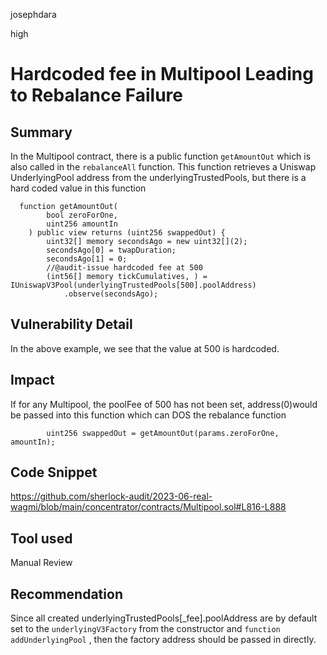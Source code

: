 josephdara

high

# Hardcoded fee in Multipool Leading to Rebalance Failure

## Summary
In the Multipool contract, there is a public function ```getAmountOut``` which  is also called in the ```rebalanceAll``` function. This function retrieves a Uniswap UnderlyingPool address from the underlyingTrustedPools, but there is a hard coded value in this function
```solidity
  function getAmountOut(
        bool zeroForOne,
        uint256 amountIn
    ) public view returns (uint256 swappedOut) {
        uint32[] memory secondsAgo = new uint32[](2);
        secondsAgo[0] = twapDuration;
        secondsAgo[1] = 0;
        //@audit-issue hardcoded fee at 500 
        (int56[] memory tickCumulatives, ) = IUniswapV3Pool(underlyingTrustedPools[500].poolAddress)
            .observe(secondsAgo);
```
## Vulnerability Detail
In the above example, we see that the value at 500 is hardcoded.
## Impact
If for any Multipool, the poolFee of 500 has not been set, address(0)would be passed into this function which can DOS the rebalance function
```solidity
        uint256 swappedOut = getAmountOut(params.zeroForOne, amountIn);
```
## Code Snippet
https://github.com/sherlock-audit/2023-06-real-wagmi/blob/main/concentrator/contracts/Multipool.sol#L816-L888
## Tool used

Manual Review

## Recommendation
Since all created underlyingTrustedPools[_fee].poolAddress are by default set to the ```underlyingV3Factory```  from the constructor   and ```function addUnderlyingPool``` , then the factory address should be passed in directly. 